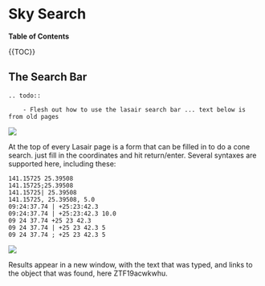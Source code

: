 # Sky Search

**Table of Contents**

{{TOC}}

## The Search Bar

```eval_rst
.. todo::

    - Flesh out how to use the lasair search bar ... text below is from old pages
```

[![](https://lasair-ztf.lsst.ac.uk/lasair/static/cookbook/conesearch/fig1.png)](https://lasair-ztf.lsst.ac.uk/lasair/static/cookbook/conesearch/fig1.png)

At the top of every Lasair page is a form that can be filled in to do a cone search. just fill in the coordinates and hit return/enter. Several syntaxes are supported here, including these:

```text
141.15725 25.39508
141.15725;25.39508
141.15725| 25.39508
141.15725, 25.39508, 5.0
09:24:37.74 | +25:23:42.3
09:24:37.74 | +25:23:42.3 10.0
09 24 37.74 +25 23 42.3
09 24 37.74 | +25 23 42.3 5
09 24 37.74 ; +25 23 42.3 5
```

[![](https://lasair-ztf.lsst.ac.uk/lasair/static/cookbook/conesearch/fig2.png)](https://lasair-ztf.lsst.ac.uk/lasair/static/cookbook/conesearch/fig2.png)

Results appear in a new window, with the text that was typed, and links to the object that was found, here ZTF19acwkwhu.

